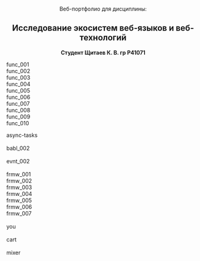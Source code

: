 <p align="center">Веб-портфолио для дисциплины:</p>
<h2 align="center"><b>Исследование экосистем веб-языков и веб-технологий</b></h2>
<p align="center"><b>Студент Щитаев К. В. гр P41071</b></p>
<p>func_001<br>
	func_002<br>
	func_003<br>
	func_004<br>
	func_005<br>
	func_006<br>
	func_007<br>
	func_008<br>
	func_009<br>
	func_010</p>
<p>async-tasks&nbsp;&nbsp;&nbsp;<br>
	<br>
	babl_002&nbsp;&nbsp;&nbsp;<br>
	<br>
	evnt_002&nbsp;&nbsp;&nbsp;<br>
	<br>
	frmw_001<br>
	frmw_002<br>
	frmw_003<br>
	frmw_004<br>
	frmw_005<br>
	frmw_006<br>
	frmw_007<br>
	<br>
	you<br>
	&nbsp;&nbsp;&nbsp;<br>
	cart&nbsp;&nbsp;&nbsp;<br>
	<br>
	mixer</p>
<p>&nbsp;</p>
